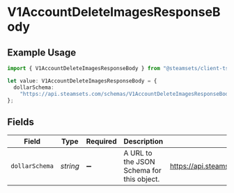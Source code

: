 # V1AccountDeleteImagesResponseBody

## Example Usage

```typescript
import { V1AccountDeleteImagesResponseBody } from "@steamsets/client-ts/models/components";

let value: V1AccountDeleteImagesResponseBody = {
  dollarSchema:
    "https://api.steamsets.com/schemas/V1AccountDeleteImagesResponseBody.json",
};
```

## Fields

| Field                                                                    | Type                                                                     | Required                                                                 | Description                                                              | Example                                                                  |
| ------------------------------------------------------------------------ | ------------------------------------------------------------------------ | ------------------------------------------------------------------------ | ------------------------------------------------------------------------ | ------------------------------------------------------------------------ |
| `dollarSchema`                                                           | *string*                                                                 | :heavy_minus_sign:                                                       | A URL to the JSON Schema for this object.                                | https://api.steamsets.com/schemas/V1AccountDeleteImagesResponseBody.json |